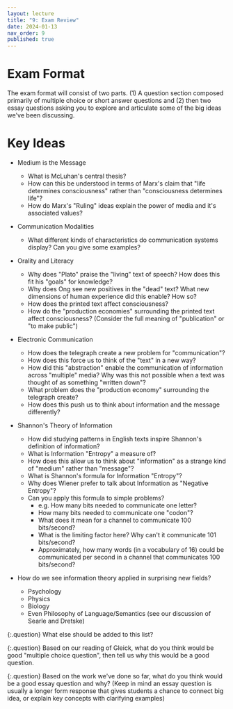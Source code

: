 ```yaml
---
layout: lecture
title: "9: Exam Review"
date: 2024-01-13
nav_order: 9
published: true
---
```


# Exam Format 

The exam format will consist of two parts. (1) A question section composed primarily of multiple choice or short answer questions and (2) then two essay questions asking you to explore and articulate some of the big ideas we've been discussing.

# Key Ideas

* Medium is the Message
  * What is McLuhan's central thesis?
  * How can this be understood in terms of Marx's claim that "life determines consciousness" rather than "consciousness determines life"?
  * How do Marx's "Ruling" ideas explain the power of media and it's associated values?

* Communication Modalities
  * What different kinds of characteristics do communication systems display? Can you give some examples? 

* Orality and Literacy
  * Why does "Plato" praise the "living" text of speech? How does this fit his "goals" for knowledge?
  * Why does Ong see new positives in the "dead" text? What new dimensions of human experience did this enable? How so?
  * How does the printed text affect consciousness? 
  * How do the "production economies" surrounding the printed text affect consciousness? (Consider the full meaning of "publication" or "to make public")

* Electronic Communication
  * How does the telegraph create a new problem for "communication"?
  * How does this force us to think of the "text" in a new way?
  * How did this "abstraction" enable the communication of information across "multiple" media? Why was this not possible when a text was thought of as something "written down"?
  * What problem does the "production economy" surrounding the telegraph create? 
  * How does this push us to think about information and the message differently?

* Shannon's Theory of Information
  * How did studying patterns in English texts inspire Shannon's definition of information?
  * What is Information "Entropy" a measure of?
  * How does this allow us to think about "information" as a strange kind of "medium" rather than "message"?
  * What is Shannon's formula for Information "Entropy"?
  * Why does Wiener prefer to talk about Information as "Negative Entropy"?
  * Can you apply this formula to simple problems? 
    * e.g. How many bits needed to communicate one letter? 
    * How many bits needed to communicate one "codon"?
    * What does it mean for a channel to communicate 100 bits/second?
    * What is the limiting factor here? Why can't it communicate 101 bits/second?
    * Approximately, how many words (in a vocabulary of 16) could be communicated per second in a channel that communicates 100 bits/second?

* How do we see information theory applied in surprising new fields?
  * Psychology
  * Physics 
  * Biology
  * Even Philosophy of Language/Semantics (see our discussion of Searle and Dretske)

<div class="discussion" markdown="1">

{:.question}
What else should be added to this list?

{:.question}
Based on our reading of Gleick, what do you think would be good "multiple choice question", then tell us why this would be a good question.

{:.question}
Based on the work we've done so far, what do you think would be a good essay question and why? (Keep in mind an essay question is usually a longer form response that gives students a chance to connect big idea, or explain key concepts with clarifying examples)
</div>

<!-- # Essay Questions

<div class="discussion" markdown="1">

Exam essay questions are usually designed to ask to students identify or recognize "big ideas" that are at work throughout the different examples and chapters we've been looking at. The essay is then a chance for students to show that they recognize this trend and can explain how it is at work in specific cases. 

<span class="respond"/> Thus, what do you think are the "big ideas" that have been resurfacing over the course of our reading?

<span class="respond"/> Offer an example of an "essay prompt" that would invite you to explain one of these big ideas across the different examples and chapters we've been discussing.
</div> -->